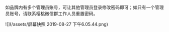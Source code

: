如品牌内有多个管理员账号，可让其他管理员登录修改密码即可；如只有一个管理员账号，请联系樱桃微信群工作人员重置密码。

![](/assets/屏幕快照 2019-08-27 下午6.05.44.png)

